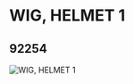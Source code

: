 # WIG, HELMET 1
## 92254
![WIG, HELMET 1](https://lc-www-live-s.legocdn.com/media/bricks/5/2/6002555.jpg)